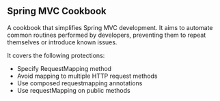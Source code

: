 ## Spring MVC Cookbook
A cookbook that simplifies Spring MVC development. It aims to automate common routines
performed by developers, preventing them to repeat themselves or introduce known issues.

It covers the following protections:
<ul>
<li>Specify RequestMapping method</li>
<li>Avoid mapping to multiple HTTP request methods</li>
<li>Use composed requestmapping annotations</li>
<li>Use requestMapping on public methods</li>
</ul>